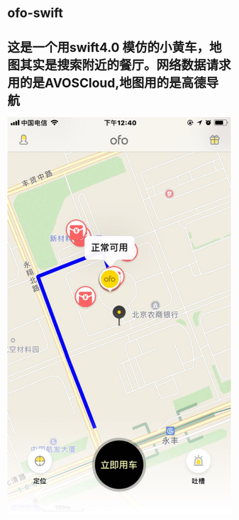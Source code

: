 # ofo-swift
# 这是一个用swift4.0 模仿的小黄车，地图其实是搜索附近的餐厅。网络数据请求用的是AVOSCloud,地图用的是高德导航
![image](https://github.com/348446059/ofo-swift/blob/master/screenshot/WechatIMG2.jpeg)
